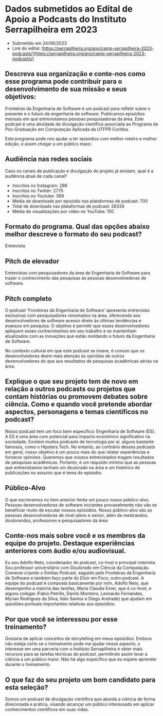 # Dados submetidos ao Edital de Apoio a Podcasts do Instituto Serrapilheira em 2023

- Submetido em 24/06/2023
- Link do edital: [https://serrapilheira.org/ano/camp-serrapilheira-2023-podcasts/](https://serrapilheira.org/ano/camp-serrapilheira-2023-podcasts/)


## Descreva sua organização e conte-nos como esse programa pode contribuir para o desenvolvimento de sua missão e seus objetivos:

Fronteiras da Engenharia de Software é um podcast para refletir sobre o presente e o futuro da engenharia de software. Publicamos episódios mensais em que entrevistamos pessoas pesquisadoras da área. Este podcast é uma atividade de divulgação científica associada ao Programa de Pós-Graduação em Computação Aplicada da UTFPR Curitiba.

Este programa pode nos ajudar a ter episódios com melhor roteiro e melhor edição, e assim chegar a um público maior.

## Audiência nas redes sociais

Caso os canais de publicação e divulgação do projeto já existam, qual é a audiência atual de cada canal?

- Inscritos no Instagram: 286
- Inscritos no Twitter: 2775
- Inscritos no Youtube: 369
- Média de downloads por episódio nas plataformas de podcast: 700
- Total de downloads nas plataformas de podcast: 26334
- Média de visualizações por vídeo no YouTube: 150

## Formato do programa. Qual das opções abaixo melhor descreve o formato do seu podcast? 

Entrevista

## Pitch de elevador

Entrevistas com pesquisadores da área de Engenharia de Software para trazer o conhecimento das pesquisas às pessoas desenvolvedoras de software.
 
## Pitch completo

O podcast 'Fronteiras da Engenharia de Software' apresenta entrevistas exclusivas com pesquisadores renomados na área, oferecendo aos desenvolvedores de software acesso direto às últimas tendências e avanços em pesquisa. O objetivo é permitir que esses desenvolvedores apliquem esses conhecimentos em seu trabalho e se mantenham atualizados com as inovações que estão moldando o futuro da Engenharia de Software.

No contexto cultural em que este podcast se insere, é comum que os desenvolvedores deem mais atenção às opiniões de outros desenvolvedores do que aos resultados de pesquisas acadêmicas sérias na área.
 
## Explique o que seu projeto tem de novo em relação a outros podcasts ou projetos que contam histórias ou promovem debates sobre ciência. Como e quando você pretende abordar aspectos, personagens e temas científicos no podcast?

Nosso podcast tem um foco bem específico: Engenharia de Software (ES). A ES é uma área com potencial para impacto econômico significativo na sociedade. Existem muitos podcasts de tecnologia por aí, alguns bastante famosos, como o Hipsters.Tech. No entanto, ao contrário desses podcasts em geral, nosso objetivo é um pouco mais do que relatar experiências e fornecer opiniões. Queremos que nossos entrevistados tragam resultados de pesquisas acadêmicas. Portanto, é um requisito mínimo que as pessoas que entrevistamos tenham um doutorado na área e um histórico de publicações no assunto que é tema do episódio.
 
## Público-Alvo

O que escrevemos no item anterior limita um pouco nosso público-alvo. Pessoas desenvolvedoras de software iniciantes provavelmente não vão se beneficiar muito de escutar nossos episódios. Nosso público-alvo são as pessoas desenvolvedoras de nível pleno e senior, além de mestrandos, doutorandos, professores e pesquisadores da área


## Conte-nos mais sobre você e os membros da equipe do projeto. Destaque experiências anteriores com áudio e/ou audiovisual.

Eu sou Adolfo Neto, coordenador do podcast, co-host e principal roteirista. Sou professor universitário com Doutorado em Ciência da Computação. Comecei criando o Emílias Podcast, seguido pelo Fronteiras da Engenharia de Software e também faço parte do Elixir em Foco, outro podcast. A equipe do podcast é composta basicamente por mim, Adolfo Neto, que desempenho a maioria das tarefas, Maria Claudia Emer, que é co-host, e alguns colegas (Fabio Petrillo, 
Danilo Monteiro,
Leonardo Fernandes,
Myrian Rodrigues da Silva,
Italo Santos e 
Diego Andrade)
que ajudam em questões pontuais importantes relativas aos episódios.

## Por que você se interessou por esse treinamento?

Gostaria de aplicar conceitos de storytelling em meus episódios. Embora não esteja certo se o treinamento pode me ajudar nesse aspecto, o interesse em uma parceria com o Instituto Serrapilheira é obter mais recursos para as tarefas técnicas do podcast, permitindo assim levar a ciência a um público maior. Não há algo específico que eu espere aprender durante o treinamento.

## O que faz do seu projeto um bom candidato para esta seleção?

Somos um podcast de divulgação científica que aborda a ciência de forma direcionada e prática, visando alcançar um público interessado em aplicar conhecimentos científicos em suas vidas.


